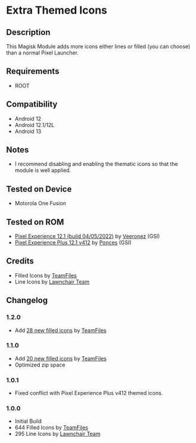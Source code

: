 # Extra Themed Icons

## Description
This Magisk Module adds more icons either lines or filled (you can choose) than a normal Pixel Launcher.

## Requirements
- ROOT

## Compatibility
- Android 12
- Android 12.1/12L
- Android 13

## Notes
- I recommend disabling and enabling the thematic icons so that the module is well applied.

## Tested on Device
- Motorola One Fusion

## Tested on ROM
- [Pixel Experience 12.1 (build 04/05/2022)](https://t.me/MotoUpdatesbr/13) by [Veeronez](https://t.me/Veeronez "Veeronez in Telegram") (GSI)
- [Pixel Experience Plus 12.1 v412](https://github.com/ponces/treble_build_pe/releases/tag/v412-plus) by [Ponces](https://github.com/ponces "Ponces in GitHub") (GSI)

## Credits
- Filled Icons by [TeamFiles](https://t.me/modulesrepo "Modules Repository | Team Files™")
- Line Icons by [Lawnchair Team](https://github.com/LawnchairLauncher/lawnicons "Lawnchair News")

## Changelog
### 1.2.0
- Add [28 new filled icons](https://telegra.ph/Reserved-05-09 "New icons for version 1.2.0") by [TeamFiles](https://t.me/modulesrepo "Modules Repository | Team Files™")

### 1.1.0
- Add [20 new filled icons](https://telegra.ph/Reserved-04-14 "New icons for version 1.1.0") by [TeamFiles](https://t.me/modulesrepo "Modules Repository | Team Files™")
- Optimized zip space

### 1.0.1
- Fixed conflict with Pixel Experience Plus v412 themed icons.

### 1.0.0
- Initial Build
- 644 Filled Icons by [TeamFiles](https://t.me/modulesrepo "Modules Repository | Team Files™")
- 295 Line Icons by [Lawnchair Team](https://github.com/LawnchairLauncher/lawnicons "Lawnchair News")
